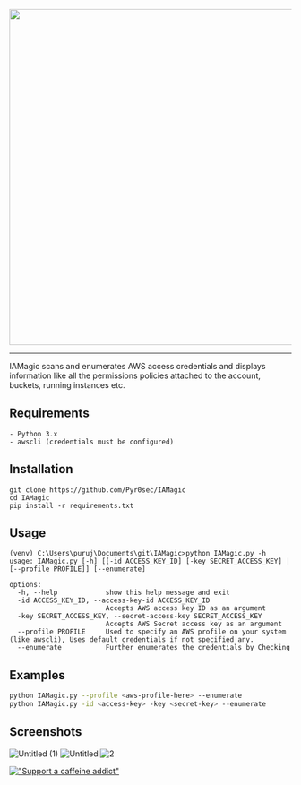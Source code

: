 <p align="center">
<img src="https://user-images.githubusercontent.com/74669749/234545287-3e183feb-db3b-4c59-8e6e-d47e2b2b631b.png" width="600">
</p>

---
IAMagic scans and enumerates AWS access credentials and displays information like all the permissions policies attached to the account, buckets, running instances etc.


Requirements
---
```
- Python 3.x
- awscli (credentials must be configured)
```


Installation
---
```
git clone https://github.com/Pyr0sec/IAMagic
cd IAMagic
pip install -r requirements.txt
```


Usage
---
```shell
(venv) C:\Users\puruj\Documents\git\IAMagic>python IAMagic.py -h                                 
usage: IAMagic.py [-h] [[-id ACCESS_KEY_ID] [-key SECRET_ACCESS_KEY] | [--profile PROFILE]] [--enumerate]

options:
  -h, --help            show this help message and exit
  -id ACCESS_KEY_ID, --access-key-id ACCESS_KEY_ID
                        Accepts AWS access key ID as an argument
  -key SECRET_ACCESS_KEY, --secret-access-key SECRET_ACCESS_KEY
                        Accepts AWS Secret access key as an argument
  --profile PROFILE     Used to specify an AWS profile on your system (like awscli), Uses default credentials if not specified any.
  --enumerate           Further enumerates the credentials by Checking    
```


Examples
---
```bash
python IAMagic.py --profile <aws-profile-here> --enumerate
python IAMagic.py -id <access-key> -key <secret-key> --enumerate
```


Screenshots
---
![Untitled (1)](https://user-images.githubusercontent.com/74669749/205364142-98d07cf6-7046-4104-bfac-f3cdac29bc6e.png)
![Untitled](https://user-images.githubusercontent.com/74669749/205365446-cb92c08b-aa60-4f16-9fa7-241b412c5a5b.png)
![2](https://user-images.githubusercontent.com/74669749/205368513-375b2fa6-7dc4-4c0e-9983-0da8805cdc72.png)

[!["Support a caffeine addict"](https://www.buymeacoffee.com/assets/img/custom_images/orange_img.png)](https://www.buymeacoffee.com/Pyrosec)
